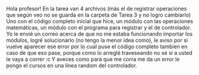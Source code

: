 Hola profesor! En la tarea van 4 archivos (más el de registrar operaciones que según veo no se guarda en la carpeta de Tarea 3 y no logro cambiarlo) Uno con el código completo inicial que hice, un módulo con las operaciones matemáticas, un módulo con el programa para registrar y el de controlador. Yo le envié un correo acerca de que no me estaba funcionando importar los módulos, logré solucionarlo (no tengo la menor idea como), le aviso por si vuelve aparecer ese error por lo cual puse el código completo tambien en caso de que eso pase, porque como lo arreglé traveseando no sé si a usted le vaya a correr :c Y aveces como para que me corra me da un error le pongo el cursos en una línea random del controlador.